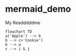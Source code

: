 # mermaid_demo
My Readddddme

```mermaid
flowchart TD
a('Apple') --> b
b --> c>'Cookie']
b --> a
c --> i & j
```

